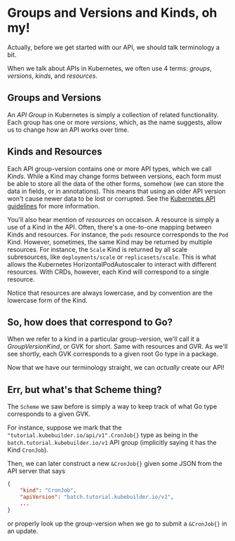# Groups and Versions and Kinds, oh my!

Actually, before we get started with our API, we should talk terminology
a bit.

When we talk about APIs in Kubernetes, we often use 4 terms: *groups*,
*versions*, *kinds*, and *resources*.

## Groups and Versions

An *API Group* in Kubernetes is simply a collection of related
functionality.  Each group has one or more *versions*, which, as the name
suggests, allow us to change how an API works over time.

## Kinds and Resources

Each API group-version contains one or more API types, which we call
*Kinds*.  While a Kind may change forms between versions, each form must
be able to store all the data of the other forms, somehow (we can store
the data in fields, or in annotations).  This means that using an older
API version won't cause newer data to be lost or corrupted.  See the
[Kubernetes API guidelines](../TODO.md) for more information.

You'll also hear mention of *resources* on occaison.  A resource is simply
a use of a Kind in the API.  Often, there's a one-to-one mapping between
Kinds and resources.  For instance, the `pods` resource corresponds to the
`Pod` Kind.  However, sometimes, the same Kind may be returned by multiple
resources.  For instance, the `Scale` Kind is returned by all scale
subresources, like `deployments/scale` or `replicasets/scale`.  This is
what allows the Kubernetes HorizontalPodAutoscaler to interact with
different resources.  With CRDs, however, each Kind will correspond to
a single resource.

Notice that resources are always lowercase, and by convention are the
lowercase form of the Kind.

## So, how does that correspond to Go?

When we refer to a kind in a particular group-version, we'll call it
a *GroupVersionKind*, or GVK for short.  Same with resources and GVR. As
we'll see shortly, each GVK corresponds to a given root Go type in
a package.

Now that we have our terminology straight, we can *actually* create our
API!

## Err, but what's that Scheme thing?

The `Scheme` we saw before is simply a way to keep track of what Go type
corresponds to a given GVK.

For instance, suppose we mark that the
`"tutorial.kubebuilder.io/api/v1".CronJob{}` type as being in the
`batch.tutorial.kubebuilder.io/v1` API group (implicitly saying it has the
Kind `CronJob`).

Then, we can later construct a new `&CronJob{}` given some JSON from the
API server that says

```json
{
    "kind": "CronJob",
    "apiVersion": "batch.tutorial.kubebuilder.io/v1",
    ...
}
```

or properly look up the group-version when we go to submit a `&CronJob{}`
in an update.
